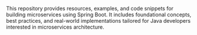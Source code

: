 This repository provides resources, examples, and code snippets for building microservices using Spring Boot. It includes foundational concepts, best practices, and real-world implementations tailored for Java developers interested in microservices architecture.
